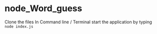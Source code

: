 # node_Word_guess

Clone the files
In Command line / Terminal start the application by typing `node index.js`
